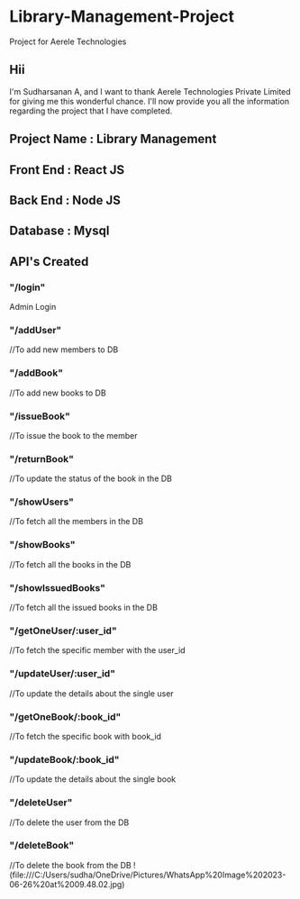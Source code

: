# Library-Management-Project
Project for Aerele Technologies
## Hii
I'm Sudharsanan A, and I want to thank Aerele Technologies Private Limited for giving me this wonderful chance. I'll now provide you all the information regarding the project that I have completed.

## Project Name : Library Management
## Front End : React JS
## Back End : Node JS
## Database : Mysql
## API's Created
### "/login"
Admin Login
### "/addUser"
//To add new members to DB
### "/addBook"
//To add new books to DB
### "/issueBook"
//To issue the book to the member
### "/returnBook"
//To update the status of the book in the DB
### "/showUsers"
//To fetch all the members in the DB
### "/showBooks"
//To fetch all the books in the DB
### "/showIssuedBooks"
//To fetch all the issued books in the DB
### "/getOneUser/:user_id"
//To fetch the specific member with the user_id
### "/updateUser/:user_id"
//To update the details about the single user
### "/getOneBook/:book_id"
//To fetch the specific book with book_id
### "/updateBook/:book_id"
//To update the details about the single book 
### "/deleteUser"
//To delete the user from the DB
### "/deleteBook"
//To delete the book from the DB
!(file:///C:/Users/sudha/OneDrive/Pictures/WhatsApp%20Image%202023-06-26%20at%2009.48.02.jpg)
